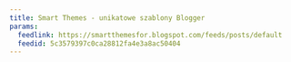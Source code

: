 ```yaml
---
title: Smart Themes - unikatowe szablony Blogger
params:
  feedlink: https://smartthemesfor.blogspot.com/feeds/posts/default
  feedid: 5c3579397c0ca28812fa4e3a8ac50404
---
```

